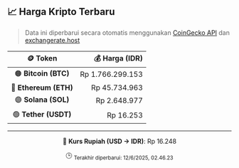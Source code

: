 

<!-- HARGA_KRIPTO -->
## 📈 Harga Kripto Terbaru

> Data ini diperbarui secara otomatis menggunakan [CoinGecko API](https://www.coingecko.com/) dan [exchangerate.host](https://exchangerate.host/)

<div align="center">

| 🪙 Token | 💰 Harga (IDR) |
|:------:|---------------:|
| 🟠 **Bitcoin (BTC)**   | Rp 1.766.299.153 |
| 🔵 **Ethereum (ETH)**  | Rp 45.734.963 |
| 🟣 **Solana (SOL)**    | Rp 2.648.977 |
| 🟢 **Tether (USDT)**   | Rp 16.253 |

---

💱 **Kurs Rupiah (USD → IDR)**: Rp 16.248

🕒 <sub>Terakhir diperbarui: 12/6/2025, 02.46.23</sub>

</div>
<!-- /HARGA_KRIPTO -->